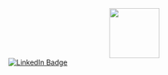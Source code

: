 <div id="header" align="center">
  <img src="https://media.giphy.com/media/v1.Y2lkPTc5MGI3NjExNnZuNnFoMjcxanMxMHU3MThxb211cHFxa3lpbnJvOWhnaWZjN2tlYiZlcD12MV9pbnRlcm5hbF9naWZfYnlfaWQmY3Q9Zw/qgQUggAC3Pfv687qPC/giphy.gif" width="100"/>
</div>

<div id="badges">
  <a href="https://www.linkedin.com/in/jacob-denver">
    <img src="https://img.shields.io/badge/LinkedIn-blue?style=for-the-badge&logo=linkedin&logoColor=white" alt="LinkedIn Badge"/>
  </a>
</div>

<!--
**jdenver23/jdenver23** is a ✨ _special_ ✨ repository because its `README.md` (this file) appears on your GitHub profile.

Here are some ideas to get you started:

- 🔭 I’m currently working on ...
- 🌱 I’m currently learning ...
- 👯 I’m looking to collaborate on ...
- 🤔 I’m looking for help with ...
- 💬 Ask me about ...
- 📫 How to reach me: ...
- 😄 Pronouns: ...
- ⚡ Fun fact: ...
-->
